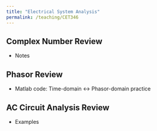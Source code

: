 ```yaml
---
title: "Electrical System Analysis"
permalink: /teaching/CET346
---
```



## Complex Number Review
* Notes

## Phasor Review
* Matlab code: Time-domain <-> Phasor-domain practice

## AC Circuit Analysis Review
* Examples


